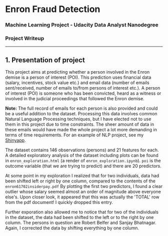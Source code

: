 # Enron Fraud Detection
### Machine Learning Project - Udacity Data Analyst Nanodegree
### Project Writeup
----


## 1. Presentation of project

This project aims at predicting whether a person involved in the Enron demise is a person of interest (POI). This prediction uses financial data (salary, incentives, stock value etc.) and email data (number of emails sent/received, number of emails to/from persons of interest etc.). A person of interest (POI) is someone who has been convicted, heard as a witness or involved in the judicial proceedings that followed the Enron demise.

**Note:** The full record of emails for each person is also provided and could be a useful addition to the dataset. Processing this data involves common Natural Language Processing techniques, but I have elected not to use them in this project due to time constraints. The sheer amount of data in these emails would have made the whole project a lot more demanding in terms of time requirements. For an example of NLP project, see my [Shinyapp](https://lucfrachon-ds.shinyapps.io/NLP_NextWordPrediction/).

The dataset contains 146 observations (persons) and 21 features for each. A detailed exploratory analysis of the dataset including plots can be found in `enron_exploration.html` (a render of `enron_exploration.ipynb`). `poi` is the outcome variable (that we are trying to predict) and there are 20 predictors.

At some point in my exploration I realized that for two individuals, data had been shifted left or right by one column, compared to the contents of the `enron61702insiderpay.pdf`
By plotting the first two predictors, I found a clear outlier whose salary seemed almost an order of magnitude above everyone else's. Upon closer look, it appeared that this was actually the 'TOTAL' row from the pdf document! I quickly dropped this entry.

Further exporation also allowed me to notice that for two of the individuals in the dataset, the data had been shifted to the left or to the right by one column. The persons in question are Robert Belfer and Sanjay Bhatnagar. Again, I corrected the data by shifting everything by one column.

